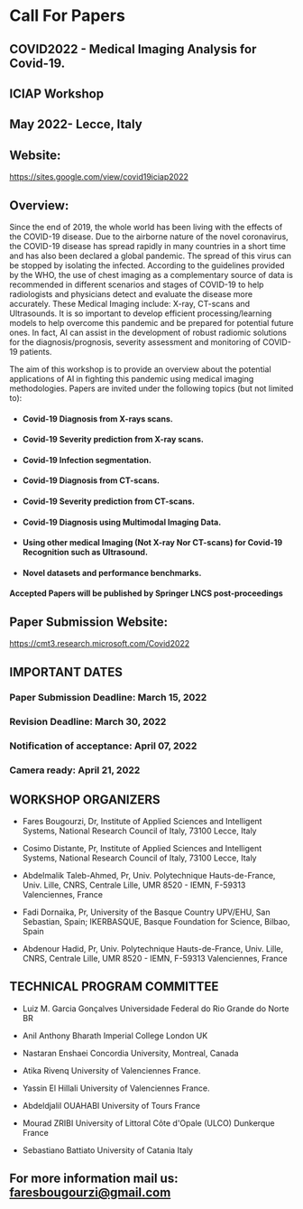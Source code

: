# Call For Papers 

## COVID2022 - Medical Imaging Analysis for Covid-19.
## ICIAP Workshop
## May 2022- Lecce, Italy

## Website: 
 https://sites.google.com/view/covid19iciap2022

## Overview:

Since the end of 2019, the whole world has been living with the effects of the COVID-19 disease. Due 
to the airborne nature of the novel coronavirus, the COVID-19 disease has spread rapidly in many 
countries in a short time and has also been declared a global pandemic. The spread of this virus can be 
stopped by isolating the infected. According to the guidelines provided by the WHO, the use of chest 
imaging as a complementary source of data is recommended in different scenarios and stages of 
COVID-19 to help radiologists and physicians detect and evaluate the disease more accurately. These 
Medical Imaging include: X-ray, CT-scans and Ultrasounds.   It is so important to develop efficient 
processing/learning models to help overcome this pandemic and be prepared for potential future ones. 
In fact, AI can assist in the development of robust radiomic solutions for the diagnosis/prognosis, 
severity assessment and monitoring of COVID-19 patients.

The aim of this workshop is to provide an overview about the potential applications of AI in fighting 
this pandemic using medical imaging methodologies. 
Papers are invited under the following topics (but not limited to):

*  #### Covid-19 Diagnosis from X-rays scans.
*  #### Covid-19 Severity prediction from X-ray scans.
*  #### Covid-19 Infection segmentation.
*  #### Covid-19 Diagnosis from CT-scans. 
*  #### Covid-19 Severity prediction from CT-scans.
*  #### Covid-19 Diagnosis using Multimodal Imaging Data.
*  #### Using other medical Imaging (Not X-ray Nor CT-scans) for Covid-19 Recognition such as Ultrasound.
*  #### Novel datasets and performance benchmarks.

#### Accepted Papers will be published by Springer LNCS post-proceedings

## Paper Submission Website:

https://cmt3.research.microsoft.com/Covid2022

## IMPORTANT DATES
### Paper Submission Deadline: March 15, 2022
### Revision Deadline: March 30, 2022
### Notification of acceptance: April 07, 2022
### Camera ready: April 21, 2022

## WORKSHOP ORGANIZERS

* Fares Bougourzi, Dr, Institute of Applied Sciences and Intelligent Systems, National Research Council of Italy, 73100 Lecce, Italy

* Cosimo Distante, Pr, Institute of Applied Sciences and Intelligent Systems, National Research Council of Italy, 73100 Lecce, Italy

* Abdelmalik Taleb-Ahmed, Pr, Univ. Polytechnique Hauts-de-France, Univ. Lille, CNRS, Centrale Lille,  UMR 8520 - IEMN,  F-59313 Valenciennes, France

* Fadi Dornaika, Pr, University of the Basque Country UPV/EHU, San Sebastian, Spain; IKERBASQUE, Basque Foundation for Science, Bilbao, Spain

* Abdenour Hadid, Pr, Univ. Polytechnique Hauts-de-France, Univ. Lille, CNRS, Centrale Lille,  UMR 8520 - IEMN,  F-59313 Valenciennes, France

## TECHNICAL PROGRAM COMMITTEE

* Luiz M. Garcia Gonçalves    Universidade Federal do Rio Grande do Norte BR

* Anil Anthony Bharath  Imperial College London UK

* Nastaran Enshaei     Concordia University, Montreal, Canada

* Atika Rivenq                University of Valenciennes France.

* Yassin El Hillali             University of Valenciennes France.

* Abdeldjalil OUAHABI      University of Tours France

* Mourad ZRIBI               University of Littoral Côte d'Opale (ULCO) Dunkerque France

* Sebastiano Battiato  University of Catania Italy


## For more information mail us: faresbougourzi@gmail.com



